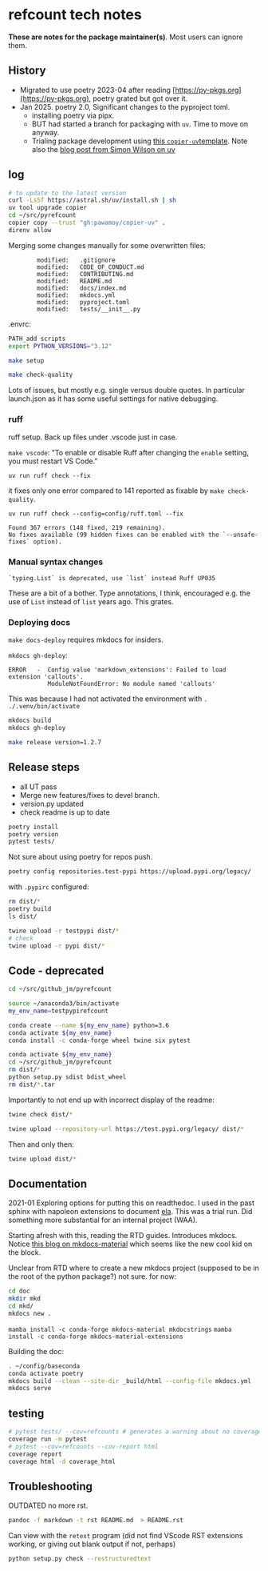 # refcount tech notes

**These are notes for the package maintainer(s)**. Most users can ignore them.

## History

* Migrated to use poetry 2023-04 after reading [https://py-pkgs.org](https://py-pkgs.org), poetry grated but got over it. 
* Jan 2025. poetry 2.0, Significant changes to the pyproject toml.
  * installing poetry via pipx.
  * BUT had started a branch for packaging with `uv`. Time to move on anyway.
  * Trialing package development using [this `copier-uv`template](https://pawamoy.github.io/copier-uv/work/). Note also the [blog post from Simon Wilson on uv](https://til.simonwillison.net/python/uv-cli-apps)


## log

```sh
# to update to the latest version
curl -LsSf https://astral.sh/uv/install.sh | sh
uv tool upgrade copier
cd ~/src/pyrefcount
copier copy --trust "gh:pawamoy/copier-uv" .
direnv allow
```

Merging some changes manually for some overwritten files:

```text
        modified:   .gitignore
        modified:   CODE_OF_CONDUCT.md
        modified:   CONTRIBUTING.md
        modified:   README.md
        modified:   docs/index.md
        modified:   mkdocs.yml
        modified:   pyproject.toml
        modified:   tests/__init__.py
```

.envrc: 

```sh
PATH_add scripts
export PYTHON_VERSIONS="3.12"
```

```sh
make setup

make check-quality
```

Lots of issues, but mostly e.g. single versus double quotes. In particular launch.json as it has some useful settings for native debugging.

### ruff

ruff setup. Back up files under .vscode just in case.

`make vscode`: "To enable or disable Ruff after changing the `enable` setting, you must restart VS Code."

`uv run ruff check --fix`

it fixes only one error compared to 141 reported as fixable by `make check-quality`.

`uv run ruff check --config=config/ruff.toml --fix`

```text
Found 367 errors (148 fixed, 219 remaining).
No fixes available (99 hidden fixes can be enabled with the `--unsafe-fixes` option).
```

### Manual syntax changes

```
`typing.List` is deprecated, use `list` instead Ruff UP035
```

These are a bit of a bother. Type annotations, I think, encouraged e.g. the use of `List` instead of `list` years ago. This grates.

### Deploying docs

`make docs-deploy` requires mkdocs for insiders.  

`mkdocs gh-deploy`:

```
ERROR   -  Config value 'markdown_extensions': Failed to load extension 'callouts'.
           ModuleNotFoundError: No module named 'callouts'
```

This was because I had not activated the environment with `. ./.venv/bin/activate`

```sh
mkdocs build
mkdocs gh-deploy
```

```sh
make release version=1.2.7
```

## Release steps

* all UT pass
* Merge new features/fixes to devel branch.
* version.py updated
* check readme is up to date

```sh
poetry install
poetry version
pytest tests/
```

Not sure about using poetry for repos push.

```sh
poetry config repositories.test-pypi https://upload.pypi.org/legacy/
```

with `.pypirc` configured:

```sh
rm dist/*
poetry build
ls dist/

twine upload -r testpypi dist/*
# check
twine upload -r pypi dist/*

```

## Code - deprecated

```sh
cd ~/src/github_jm/pyrefcount
```

```sh
source ~/anaconda3/bin/activate
my_env_name=testpypirefcount
```

```sh
conda create --name ${my_env_name} python=3.6
conda activate ${my_env_name}
conda install -c conda-forge wheel twine six pytest
```

```sh
conda activate ${my_env_name}
cd ~/src/github_jm/pyrefcount
rm dist/*
python setup.py sdist bdist_wheel
rm dist/*.tar
```

Importantly to not end up with incorrect display of the readme:

```sh
twine check dist/*
```

```sh
twine upload --repository-url https://test.pypi.org/legacy/ dist/*
```

Then and only then:

```sh
twine upload dist/*
```

## Documentation

2021-01 Exploring options for putting this on readthedoc. I used in the past sphinx with napoleon extensions to document [ela](https://pyela.readthedocs.io/en/latest). This was a trial run. Did something more substantial for an internal project (WAA).

Starting afresh with this, reading the RTD guides. Introduces mkdocs. Notice [this blog on mkdocs-material](https://chrieke.medium.com/documenting-a-python-package-with-code-reference-via-mkdocs-material-b4a45197f95b) which seems like the new cool kid on the block.

Unclear from RTD where to create a new mkdocs project (supposed to be in the root of the python package?) not sure. for now:

```sh
cd doc
mkdir mkd
cd mkd/
mkdocs new .
```

`mamba install -c conda-forge mkdocs-material mkdocstrings`
`mamba install -c conda-forge mkdocs-material-extensions`

Building the doc:

```sh
. ~/config/baseconda
conda activate poetry
mkdocs build --clean --site-dir _build/html --config-file mkdocs.yml
mkdocs serve
```

## testing

```sh
# pytest tests/ --cov=refcounts # generates a warning about no coverage data cvollected
coverage run -m pytest
# pytest --cov=refcounts --cov-report html
coverage report
coverage html -d coverage_html
```

## Troubleshooting

OUTDATED no more rst.

```sh
pandoc -f markdown -t rst README.md  > README.rst
```

Can view with the `retext` program (did not find VScode RST extensions working, or giving out blank output if not, perhaps)

```sh
python setup.py check --restructuredtext
```
